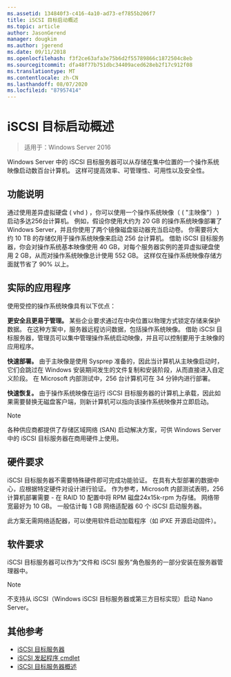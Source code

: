 ```yaml
---
ms.assetid: 134840f3-c416-4a10-ad73-ef7855b206f7
title: iSCSI 目标启动概述
ms.topic: article
author: JasonGerend
manager: dougkim
ms.author: jgerend
ms.date: 09/11/2018
ms.openlocfilehash: f3f2ce63afa3e75b6d2f55789866c1872504c8eb
ms.sourcegitcommit: dfa48f77b751dbc34409aced628eb2f17c912f08
ms.translationtype: MT
ms.contentlocale: zh-CN
ms.lasthandoff: 08/07/2020
ms.locfileid: "87957414"
---
```

# <a name="iscsi-target-boot-overview"></a>iSCSI 目标启动概述

> 适用于：Windows Server 2016

Windows Server 中的 iSCSI 目标服务器可以从存储在集中位置的一个操作系统映像启动数百台计算机。 这样可提高效率、可管理性、可用性以及安全性。

## <a name="feature-description"></a><a name="BKMK_OVER"></a>功能说明
通过使用差异虚拟硬盘 \( vhd \) ，你可以使用一个操作系统映像（ \( "主映像"） \) 启动多达256台计算机。 例如，假设你使用大约为 20 GB 的操作系统映像部署了 Windows Server，并且你使用了两个镜像磁盘驱动器充当启动卷。 你需要将大约 10 TB 的存储仅用于操作系统映像来启动 256 台计算机。 借助 iSCSI 目标服务器，你会对操作系统基本映像使用 40 GB，对每个服务器实例的差异虚拟硬盘使用 2 GB，从而对操作系统映像总计使用 552 GB。 这样仅在操作系统映像存储方面就节省了 90% 以上。

## <a name="practical-applications"></a><a name="BKMK_APP"></a>实际的应用程序
使用受控的操作系统映像具有以下优点：

**更安全且更易于管理。** 某些企业要求通过在中央位置以物理方式锁定存储来保护数据。 在这种方案中，服务器远程访问数据，包括操作系统映像。 借助 iSCSI 目标服务器，管理员可以集中管理操作系统启动映像，并且可以控制要用于主映像的应用程序。

**快速部署。** 由于主映像是使用 Sysprep 准备的，因此当计算机从主映像启动时，它们会跳过在 Windows 安装期间发生的文件复制和安装阶段，从而直接进入自定义阶段。 在 Microsoft 内部测试中，256 台计算机可在 34 分钟内进行部署。

**快速恢复。** 由于操作系统映像在运行 iSCSI 目标服务器的计算机上承载，因此如果需要替换无磁盘客户端，则新计算机可以指向该操作系统映像并立即启动。

> [!NOTE]
> 各种供应商都提供了存储区域网络 \(SAN\) 启动解决方案，可供 Windows Server 中的 iSCSI 目标服务器在商用硬件上使用。

## <a name="hardware-requirements"></a><a name="BKMK_HARD"></a>硬件要求
iSCSI 目标服务器不需要特殊硬件即可完成功能验证。 在具有大型部署的数据中心，应根据特定硬件对设计进行验证。 作为参考，Microsoft 内部测试表明，256计算机部署需要 \- 在 RAID 10 配置中将 RPM 磁盘24x15k-rpm 为存储。 网络带宽最好为 10 GB。 一般估计每 1 GB 网络适配器 60 个 iSCSI 启动服务器。

此方案无需网络适配器，可以使用软件启动加载程序（如 iPXE 开源启动固件）。

## <a name="software-requirements"></a><a name="BKMK_SOFT"></a>软件要求
iSCSI 目标服务器可以作为“文件和 iSCSI 服务”角色服务的一部分安装在服务器管理器中。

> [!NOTE]
> 不支持从 iSCSI（Windows iSCSI 目标服务器或第三方目标实现）启动 Nano Server。

## <a name="additional-references"></a>其他参考
* [iSCSI 目标服务器](/previous-versions/windows/it-pro/windows-server-2012-R2-and-2012/hh848272(v=ws.11))
* [iSCSI 发起程序 cmdlet](/powershell/module/iscsi/?view=win10-ps)
* [iSCSI 目标服务器概述](/powershell/module/iscsi/?view=win10-ps)
